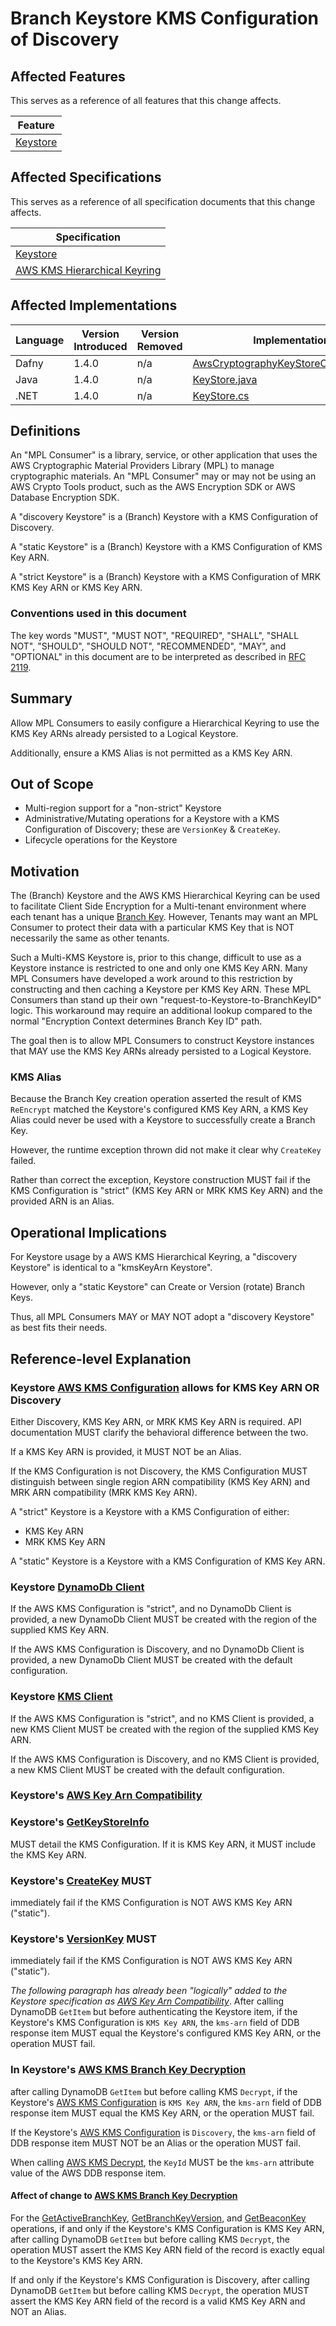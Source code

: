 [//]: # "Copyright Amazon.com Inc. or its affiliates. All Rights Reserved."
[//]: # "SPDX-License-Identifier: CC-BY-SA-4.0"

# Branch Keystore KMS Configuration of Discovery

## Affected Features

This serves as a reference of all features that this change affects.

| Feature                                         |
| ----------------------------------------------- |
| [Keystore](../../framework/branch-key-store.md) |

## Affected Specifications

This serves as a reference of all specification documents that this change affects.

| Specification                                                                           |
| --------------------------------------------------------------------------------------- |
| [Keystore](../../framework/branch-key-store.md)                                         |
| [AWS KMS Hierarchical Keyring](../../framework/aws-kms/aws-kms-hierarchical-keyring.md) |

## Affected Implementations

| Language | Version Introduced | Version Removed | Implementation                                                                                                                                                                                                                   |
| -------- | ------------------ | --------------- | -------------------------------------------------------------------------------------------------------------------------------------------------------------------------------------------------------------------------------- |
| Dafny    | 1.4.0              | n/a             | [AwsCryptographyKeyStoreOperations.dfy](https://github.com/aws/aws-cryptographic-material-providers-library/blob/main/AwsCryptographicMaterialProviders/dafny/AwsCryptographyKeyStore/src/AwsCryptographyKeyStoreOperations.dfy) |
| Java     | 1.4.0              | n/a             | [KeyStore.java](https://github.com/aws/aws-cryptographic-material-providers-library/blob/main/AwsCryptographicMaterialProviders/runtimes/java/src/main/smithy-generated/software/amazon/cryptography/keystore/KeyStore.java)     |
| .NET     | 1.4.0              | n/a             | [KeyStore.cs](https://github.com/aws/aws-cryptographic-material-providers-library/blob/main/AwsCryptographicMaterialProviders/runtimes/net/Generated/AwsCryptographyKeyStore/KeyStore.cs)                                        |

## Definitions

An "MPL Consumer" is a library, service, or other application
that uses the AWS Cryptographic Material Providers Library (MPL)
to manage cryptographic materials.
An "MPL Consumer" may or may not be using an AWS Crypto Tools product,
such as the AWS Encryption SDK or AWS Database Encryption SDK.

A "discovery Keystore" is a (Branch) Keystore with
a KMS Configuration of Discovery.

A "static Keystore" is a (Branch) Keystore with
a KMS Configuration of KMS Key ARN.

A "strict Keystore" is a (Branch) Keystore with
a KMS Configuration of MRK KMS Key ARN or KMS Key ARN.

### Conventions used in this document

The key words
"MUST", "MUST NOT", "REQUIRED", "SHALL", "SHALL NOT",
"SHOULD", "SHOULD NOT", "RECOMMENDED", "MAY", and "OPTIONAL"
in this document are to be interpreted as described in
[RFC 2119](https://tools.ietf.org/html/rfc2119).

## Summary

Allow MPL Consumers to easily configure
a Hierarchical Keyring to use
the KMS Key ARNs already persisted to a Logical Keystore.

Additionally, ensure a KMS Alias is not permitted as a KMS Key ARN.

## Out of Scope

- Multi-region support for a "non-strict" Keystore
- Administrative/Mutating operations for a Keystore with a KMS Configuration of Discovery;
  these are `VersionKey` & `CreateKey`.
- Lifecycle operations for the Keystore

## Motivation

The (Branch) Keystore and the AWS KMS Hierarchical Keyring
can be used to facilitate Client Side Encryption for
a Multi-tenant environment where each tenant has a unique
[Branch Key](../../framework/structures.md#branch-key-materials).
However, Tenants may want an MPL Consumer to protect
their data with a particular KMS Key that is NOT necessarily the same
as other tenants.

Such a Multi-KMS Keystore is, prior to this change, difficult to use
as a Keystore instance is restricted to one and only one KMS Key ARN.
Many MPL Consumers have developed a work around to this restriction
by constructing and then caching a Keystore per KMS Key ARN.
These MPL Consumers than stand up their own "request-to-Keystore-to-BranchKeyID" logic.
This workaround may require an additional lookup
compared to the normal "Encryption Context determines Branch Key ID"
path.

The goal then is to allow MPL Consumers to construct Keystore instances that
MAY use the KMS Key ARNs already persisted to a Logical Keystore.

### KMS Alias

Because the Branch Key creation operation asserted the result
of KMS `ReEncrypt` matched the Keystore's configured KMS Key ARN,
a KMS Key Alias could never be used with a Keystore to successfully create a Branch Key.

However, the runtime exception thrown did not make it clear
why `CreateKey` failed.

Rather than correct the exception,
Keystore construction MUST fail if the KMS Configuration
is "strict"
(KMS Key ARN or MRK KMS Key ARN)
and the provided ARN is an Alias.

## Operational Implications

For Keystore usage by a AWS KMS Hierarchical Keyring,
a "discovery Keystore" is identical to
a "kmsKeyArn Keystore".

However, only a "static Keystore" can Create
or Version (rotate) Branch Keys.

Thus, all MPL Consumers MAY or MAY NOT
adopt a "discovery Keystore" as best fits their needs.

## Reference-level Explanation

### Keystore [AWS KMS Configuration](../../framework/branch-key-store.md#aws-kms-configuration) allows for KMS Key ARN OR Discovery

Either Discovery, KMS Key ARN, or MRK KMS Key ARN is required.
API documentation MUST clarify the
behavioral difference between the two.

If a KMS Key ARN is provided,
it MUST NOT be an Alias.

If the KMS Configuration is not Discovery,
the KMS Configuration MUST distinguish between single region ARN compatibility
(KMS Key ARN)
and MRK ARN compatibility
(MRK KMS Key ARN).

A "strict" Keystore is a Keystore with a KMS Configuration of either:

- KMS Key ARN
- MRK KMS Key ARN

A "static" Keystore is a Keystore with a KMS Configuration of KMS Key ARN.

### Keystore [DynamoDb Client](../../framework/branch-key-store.md#dynamodb-client)

If the AWS KMS Configuration is "strict",
and no DynamoDb Client is provided,
a new DynamoDb Client MUST be created
with the region of the supplied KMS Key ARN.

If the AWS KMS Configuration is Discovery,
and no DynamoDb Client is provided,
a new DynamoDb Client MUST be created
with the default configuration.

### Keystore [KMS Client](../../framework/branch-key-store.md#kms-client)

If the AWS KMS Configuration is "strict",
and no KMS Client is provided,
a new KMS Client MUST be created
with the region of the supplied KMS Key ARN.

If the AWS KMS Configuration is Discovery,
and no KMS Client is provided,
a new KMS Client MUST be created
with the default configuration.

### Keystore's [AWS Key Arn Compatibility](../../framework/branch-key-store.md#aws-key-arn-compatibility)

### Keystore's [GetKeyStoreInfo](../../framework/branch-key-store.md#getkeystoreinfo)

MUST detail the KMS Configuration.
If it is KMS Key ARN, it MUST include the KMS Key ARN.

### Keystore's [CreateKey](../../framework/branch-key-store.md#createkey) MUST

immediately fail if the KMS Configuration is NOT AWS KMS Key ARN ("static").

### Keystore's [VersionKey](../../framework/branch-key-store.md#versionkey) MUST

immediately fail if the KMS Configuration is NOT AWS KMS Key ARN ("static").

_The following paragraph has already been "logically" added to the Keystore specification as [AWS Key Arn Compatibility](../../framework/branch-key-store.md#aws-key-arn-compatibility)_.
After calling DynamoDB `GetItem` but before authenticating the Keystore item,
if the Keystore's KMS Configuration is `KMS Key ARN`,
the `kms-arn` field of DDB response item MUST equal
the Keystore's configured KMS Key ARN,
or the operation MUST fail.

### In Keystore's [AWS KMS Branch Key Decryption](../../framework/branch-key-store.md#aws-kms-branch-key-decryption)

after calling DynamoDB `GetItem` but before calling KMS `Decrypt`,
if the Keystore's [AWS KMS Configuration](#aws-kms-configuration) is `KMS Key ARN`,
the `kms-arn` field of DDB response item MUST equal
the KMS Key ARN,
or the operation MUST fail.

If the Keystore's [AWS KMS Configuration](#aws-kms-configuration) is `Discovery`,
the `kms-arn` field of DDB response item MUST NOT be an Alias
or the operation MUST fail.

When calling [AWS KMS Decrypt](https://docs.aws.amazon.com/kms/latest/APIReference/API_Decrypt.html),
the `KeyId` MUST be the `kms-arn` attribute value of the AWS DDB response item.

#### Affect of change to [AWS KMS Branch Key Decryption](../../framework/branch-key-store.md#aws-kms-branch-key-decryption)

For the [GetActiveBranchKey](../../framework/branch-key-store.md#getactivebranchkey),
[GetBranchKeyVersion](../../framework/branch-key-store.md#getbranchkeyversion),
and [GetBeaconKey](../../framework/branch-key-store.md#getbeaconkey) operations,
if and only if the Keystore's KMS Configuration is KMS Key ARN,
after calling DynamoDB `GetItem` but before calling KMS `Decrypt`,
the operation MUST assert the KMS Key ARN field of the record
is exactly equal to the Keystore's KMS Key ARN.

If and only if the Keystore's KMS Configuration is Discovery,
after calling DynamoDB `GetItem` but before calling KMS `Decrypt`,
the operation MUST assert the KMS Key ARN field of the record
is a valid KMS Key ARN and NOT an Alias.
